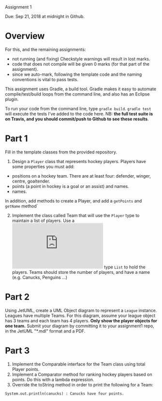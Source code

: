 Assignment 1

Due: Sep 21, 2018 at midnight in Github.

# Overview
For this, and the remaining assignments: 
- not running (and fixing) Checkstyle warnings will result in lost marks.
- code that does not compile will be given 0 marks (for that part of the assignment).
- since we auto-mark, following the template code and the naming conventions is vital to pass tests. 

This assignment uses Gradle, a build tool. Gradle makes it easy to automate compile/test/build loops from the command line, and also has an Eclipse plugin. 

To run your code from the command line, type `gradle build`. `gradle test` will execute the tests I've added to the code here. NB: **the full test suite is on Travis, and you should commit/push to Github to see these results**.

# Part 1

Fill in the template classes from the provided repository. 

1. Design a `Player` class that represents hockey players. Players have some properties you must add:

- positions on a hockey team. There are at least four: defender, winger, centre, goaltender.
- points (a point in hockey is a goal or an assist) and names. 
- names.

In addition, add methods to create a Player, and add a `getPoints` and `getName` method`

2. Implement the class called Team that will use the `Player` type to maintain a list of players. Use a ![generic/parameterized](https://docs.oracle.com/javase/tutorial/java/generics/types.html) type `List` to hold the players. Teams should store the number of players, and have a name (e.g. Canucks, Penguins ...) 

# Part 2
Using JetUML, create a UML Object diagram to represent a `League` instance. Leagues have multiple Teams. For this diagram, assume your league object has 3 teams and each team has 4 players. **Only show the player objects for one team.** Submit your diagram by committing it to your assignment1 repo, in the JetUML "*.mdl" format and a PDF.  

# Part 3 
1. Implement the Comparable interface for the Team class using total Player points. 
1. Implement a Comparator method for ranking hockey players based on points. Do this with a lambda expression.
1. Override the toString method in order to print the following for a Team:

`System.out.println(canucks)
: Canucks have four points.`
